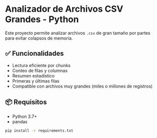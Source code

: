 # Analizador de Archivos CSV Grandes - Python

Este proyecto permite analizar archivos `.csv` de gran tamaño por partes para evitar colapsos de memoria.

## ✅ Funcionalidades

- Lectura eficiente por chunks
- Conteo de filas y columnas
- Resumen estadístico
- Primeras y últimas filas
- Compatible con archivos muy grandes (miles o millones de registros)

## 📦 Requisitos

- Python 3.7+
- pandas

```bash
pip install -r requirements.txt
